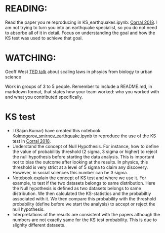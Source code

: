 # READING: 
Read the paper you re reproducing in KS_earthquakes.ipynb: [Corral 2018](https://arxiv.org/pdf/0910.0055.pdf).
I am not trying to turn you into an earthquake specialist, so you do not need to absorbe all of it in detail. Focus on understanding the goal and how the KS test was used to achieve that goal. 

# WATCHING: 
Geoff West [TED talk](https://www.ted.com/talks/geoffrey_west_the_surprising_math_of_cities_and_corporations?utm_campaign=tedspread&utm_medium=referral&utm_source=tedcomshare) about scaling laws in phsyics from biology to urban science

Work in groups of 3 to 5 people. 
Remember to include a README.md, in markdown format, that states how your team worked: who you worked with and what you contributed specifically.

#  KS test 
- I (Sajan Kumar) have created this notebook [Kolmogorov_smirnov_earthquake.ipynb](Kolmogorov_smirnov_earthquake.ipynb) to reproduce the use of the KS test in [Corral 2018](https://arxiv.org/pdf/0910.0055.pdf).
- Understand the concept of Null Hypothesis. For instance, how to define the value of probabilitiy threshold (2 sigma, 3 sigma or higher) to reject the null hypothesis before starting the data analysis. This is important not to bias the outcome after looking at the results. In physics, this threshold is very strict at a level of 5 sigma to claim any discovery. However, in social sciences this number can be 3 sigma.
- Notebook explain the concept of KS test and where we use it. For example, to test if the two datasets belongs to same distribution. Here the Null hypothesis is defined as two datasets belongs to same distribution. We then calculated the KS-statistics and the probabiltiy associated with it. We then compare this probability with the threshold probability (define before we start the analysis) to accept or reject the null hypothesis. 
- Interpretations of the results are consistent with the papers although the numbers are not exactly same for the KS test probability. This is due to slighlty different datasets.
 
